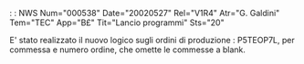 :  : NWS Num="000538" Date="20020527" Rel="V1R4" Atr="G. Galdini" Tem="TEC" App="B£" Tit="Lancio programmi" Sts="20"

E' stato realizzato il nuovo logico sugli ordini di produzione :  P5TEOP7L, per commessa e numero ordine, che omette le commesse a blank.


